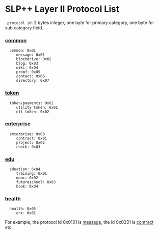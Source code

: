 # SLP++ Layer II Protocol List

` protocol id`: 2 bytes integer, one byte for primary category, one byte for sub category field. 

### [common](./common)
```
  common: 0x01
     message: 0x01
     blockdrive: 0x02
     blog: 0x03
     wiki: 0x04
     proof: 0x05
     contact: 0x06
     directory: 0x07
```

### [token](./token)
```
  token/payments: 0x02
     utility token: 0x01
     nft token: 0x02 	   
```

### [enterprise](./enterprise)
```
  enterprise: 0x03
     contract: 0x01
     project: 0x02
     check: 0x03
```

### [edu](./education)
```
  eduation: 0x04
     training: 0x01 
     mooc: 0x02    
     futureschool: 0x03
     book: 0x04
```
### [health](./health)
```
  health: 0x05
     ehr: 0x01
```  
For example, the protocol id 0x0101 is [message](./common/slppp-message.md), the id 0x0301 is [contract](./enterprise/slppp-contract.md) etc.  